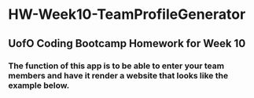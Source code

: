 # HW-Week10-TeamProfileGenerator
## UofO Coding Bootcamp Homework for Week 10

### The function of this app is to be able to enter your team members and have it render a website that looks like the example below. 

